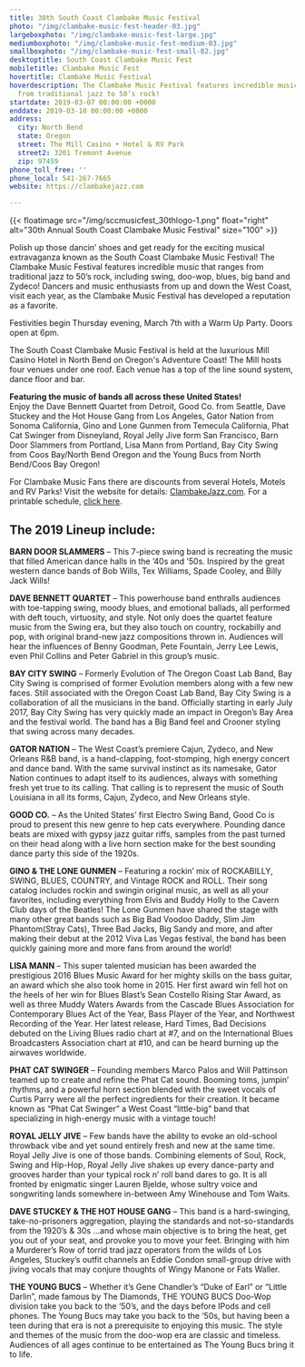 ```yaml
---
title: 30th South Coast Clambake Music Festival
photo: "/img/clambake-music-fest-header-03.jpg"
largeboxphoto: "/img/clambake-music-fest-large.jpg"
mediumboxphoto: "/img/clambake-music-fest-medium-03.jpg"
smallboxphoto: "/img/clambake-music-fest-small-02.jpg"
desktoptitle: South Coast Clambake Music Fest
mobiletitle: Clambake Music Fest
hovertitle: Clambake Music Festival
hoverdescription: The Clambake Music Festival features incredible music that ranges
  from traditional jazz to 50’s rock!
startdate: 2019-03-07 00:00:00 +0000
enddate: 2019-03-10 00:00:00 +0000
address:
  city: North Bend
  state: Oregon
  street: The Mill Casino • Hotel & RV Park
  street2: 3201 Tremont Avenue
  zip: 97459
phone_toll_free: ''
phone_local: 541-267-7665
website: https://clambakejazz.com

---
```

{{< floatimage src="/img/sccmusicfest_30thlogo-1.png" float="right" alt="30th Annual South Coast Clambake Music Festival" size="100" >}}

Polish up those dancin’ shoes and get ready for the exciting musical extravaganza known as the South Coast Clambake Music Festival! The Clambake Music Festival features incredible music that ranges from traditional jazz to 50’s rock, including swing, doo-wop, blues, big band and Zydeco! Dancers and music enthusiasts from up and down the West Coast, visit each year, as the Clambake Music Festival has developed a reputation as a favorite.

Festivities begin Thursday evening, March 7th with a Warm Up Party. Doors open at 6pm. 

The South Coast Clambake Music Festival is held at the luxurious Mill Casino Hotel in North Bend on Oregon's Adventure Coast! The Mill hosts four venues under one roof. Each venue has a top of the line sound system, dance floor and bar.

**Featuring the music of bands all across these United States!** <br>
Enjoy the Dave Bennett Quartet from Detroit, Good Co. from Seattle, Dave Stuckey and the Hot House Gang from Los Angeles, Gator Nation from Sonoma California, Gino and Lone Gunmen from Temecula California, Phat Cat Swinger from Disneyland, Royal Jelly Jive form San Francisco, Barn Door Slammers from Portland, Lisa Mann from Portland, Bay City Swing from Coos Bay/North Bend Oregon and the Young Bucs from North Bend/Coos Bay Oregon!

For Clambake Music Fans there are discounts from several Hotels, Motels and RV Parks! Visit the website for details: [ClambakeJazz.com](https://clambakejazz.com). For a printable schedule, [click here](https://clambakejazz.com/printable-schedule/).

## The 2019 Lineup include:

**BARN DOOR SLAMMERS** – This 7-piece swing band is recreating the music that filled American dance halls in the ’40s and ’50s.  Inspired by the great western dance bands of Bob Wills, Tex Williams, Spade Cooley, and Billy Jack Wills!

**DAVE BENNETT QUARTET** – This powerhouse band enthralls audiences with toe-tapping swing, moody blues, and emotional ballads, all performed with deft touch, virtuosity, and style. Not only does the quartet feature music from the Swing era, but they also touch on country, rockabilly and pop, with original brand-new jazz compositions thrown in. Audiences will hear the influences of Benny Goodman, Pete Fountain, Jerry Lee Lewis, even Phil Collins and Peter Gabriel in this group’s music.

**BAY CITY SWING** – Formerly Evolution of The Oregon Coast Lab Band, Bay City Swing is comprised of former Evolution members along with a few new faces. Still associated with the Oregon Coast Lab Band, Bay City Swing is a collaboration of all the musicians in the band. Officially starting in early July 2017, Bay City Swing has very quickly made an impact in Oregon’s Bay Area and the festival world. The band has a Big Band feel and Crooner styling that swing across many decades.

**GATOR NATION** – The West Coast’s premiere Cajun, Zydeco, and New Orleans R&B band, is a hand-clapping, foot-stomping, high energy concert and dance band. With the same survival instinct as its namesake, Gator Nation continues to adapt itself to its audiences, always with something fresh yet true to its calling. That calling is to represent the music of South Louisiana in all its forms, Cajun, Zydeco, and New Orleans style.

**GOOD CO.** – As the United States’ first Electro Swing Band, Good Co is proud to present this new genre to hep cats everywhere. Pounding dance beats are mixed with gypsy jazz guitar riffs, samples from the past turned on their head along with a live horn section make for the best sounding dance party this side of the 1920s.

**GINO & THE LONE GUNMEN** – Featuring a rockin’ mix of ROCKABILLY, SWING, BLUES, COUNTRY, and Vintage ROCK and ROLL.  Their song catalog includes rockin and swingin original music, as well as all your favorites, including everything from Elvis and Buddy Holly to the Cavern Club days of the Beatles! The Lone Gunmen have shared the stage with many other great bands such as Big Bad Voodoo Daddy, Slim Jim Phantom(Stray Cats), Three Bad Jacks, Big Sandy and more, and after making their debut at the 2012 Viva Las Vegas festival, the band has been quickly gaining more and more fans from around the world!

**LISA MANN** – This super talented musician has been awarded the prestigious 2016 Blues Music Award for her mighty skills on the bass guitar, an award which she also took home in 2015. Her first award win fell hot on the heels of her win for Blues Blast’s Sean Costello Rising Star Award, as well as three Muddy Waters Awards from the Cascade Blues Association for Contemporary Blues Act of the Year, Bass Player of the Year, and Northwest Recording of the Year. Her latest release, Hard Times, Bad Decisions debuted on the Living Blues radio chart at #7, and on the International Blues Broadcasters Association chart at #10, and can be heard burning up the airwaves worldwide.

**PHAT CAT SWINGER**  – Founding members Marco Palos and Will Pattinson teamed up to create and refine the Phat Cat sound.  Booming toms, jumpin’ rhythms, and a powerful horn section blended with the sweet vocals of Curtis Parry were all the perfect ingredients for their creation.  It became known as “Phat Cat Swinger” a West Coast “little-big” band that specializing in high-energy music with a vintage touch!

**ROYAL JELLY JIVE** – Few bands have the ability to evoke an old-school throwback vibe and yet sound entirely fresh and new at the same time. Royal Jelly Jive is one of those bands. Combining elements of Soul, Rock, Swing and Hip-Hop, Royal Jelly Jive shakes up every dance-party and grooves harder than your typical rock n’ roll band dares to go. It is all fronted by enigmatic singer Lauren Bjelde, whose sultry voice and songwriting lands somewhere in-between Amy Winehouse and Tom Waits.

**DAVE STUCKEY & THE HOT HOUSE GANG** – This band is a hard-swinging, take-no-prisoners aggregation, playing the standards and not-so-standards from the 1920’s & 30s …and whose main objective is to bring the heat, get you out of your seat, and provoke you to move your feet. Bringing with him a Murderer’s Row of torrid trad jazz operators from the wilds of Los Angeles, Stuckey’s outfit channels an Eddie Condon small-group drive with jiving vocals that may conjure thoughts of Wingy Manone or Fats Waller.

**THE YOUNG BUCS** – Whether it’s Gene Chandler’s “Duke of Earl” or “Little Darlin”, made famous by The Diamonds, THE YOUNG BUCS Doo-Wop division take you back to the ‘50’s, and the days before IPods and cell phones. The Young Bucs may take you back to the ’50s, but having been a teen during that era is not a prerequisite to enjoying this music.  The style and themes of the music from the doo-wop era are classic and timeless. Audiences of all ages continue to be entertained as The Young Bucs bring it to life.